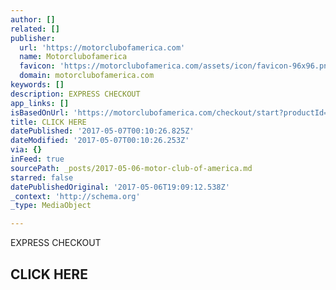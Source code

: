 ```yaml
---
author: []
related: []
publisher:
  url: 'https://motorclubofamerica.com'
  name: Motorclubofamerica
  favicon: 'https://motorclubofamerica.com/assets/icon/favicon-96x96.png'
  domain: motorclubofamerica.com
keywords: []
description: EXPRESS CHECKOUT
app_links: []
isBasedOnUrl: 'https://motorclubofamerica.com/checkout/start?productId=9137&sid=13388011'
title: CLICK HERE
datePublished: '2017-05-07T00:10:26.825Z'
dateModified: '2017-05-07T00:10:26.253Z'
via: {}
inFeed: true
sourcePath: _posts/2017-05-06-motor-club-of-america.md
starred: false
datePublishedOriginal: '2017-05-06T19:09:12.538Z'
_context: 'http://schema.org'
_type: MediaObject

---
```

EXPRESS CHECKOUT

<article style=""><h1>CLICK HERE</h1></article>